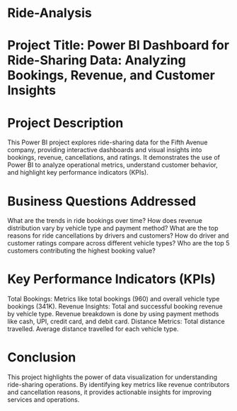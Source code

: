 # Ride-Analysis
# Project Title: Power BI Dashboard for Ride-Sharing Data: Analyzing Bookings, Revenue, and Customer Insights
# Project Description
This Power BI project explores ride-sharing data for the Fifth Avenue company, providing interactive dashboards and visual insights into bookings, revenue, cancellations, and ratings. It demonstrates the use of Power BI to analyze operational metrics, understand customer behavior, and highlight key performance indicators (KPIs).
 # Business Questions Addressed
What are the trends in ride bookings over time?
How does revenue distribution vary by vehicle type and payment method?
What are the top reasons for ride cancellations by drivers and customers?
How do driver and customer ratings compare across different vehicle types?
Who are the top 5 customers contributing the highest booking value?
# Key Performance Indicators (KPIs)
Total Bookings: Metrics like total bookings (960) and overall vehicle type bookings (341K).
Revenue Insights:
Total and successful booking revenue by vehicle type.
Revenue breakdown is done by using payment methods like cash, UPI, credit card, and debit card.
Distance Metrics:
Total distance travelled.
Average distance travelled for each vehicle type.
# Conclusion
This project highlights the power of data visualization for understanding ride-sharing operations. By identifying key metrics like revenue contributors and cancellation reasons, it provides actionable insights for improving services and operations.
